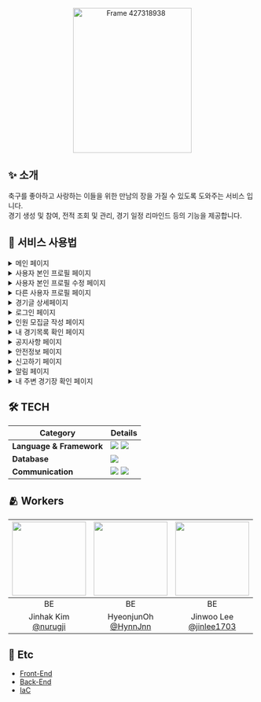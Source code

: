 <p align="center">
  <img width="241" height="295" alt="Frame 427318938" src="https://github.com/user-attachments/assets/e708a7b7-affc-4161-bb58-6d5e782fb40c" />
</p>

## ✨ 소개
축구를 좋아하고 사랑하는 이들을 위한 만남의 장을 가질 수 있도록 도와주는 서비스 입니다. <br>
경기 생성 및 참여, 전적 조회 및 관리, 경기 일정 리마인드 등의 기능을 제공합니다.

## 🫶 서비스 사용법

<details>
<summary>메인 페이지</summary>

<img width="411" alt="image" src="https://github.com/YU-PLAYER/.github/assets/68031450/69501a22-2680-43c1-b033-8933c8106d78">

- 배너 : 배너에서 축구 관련 대회정보를 확인할 수 있다.
- 생성된 경기 확인 : 날짜 슬라이더를 이용하여 날짜별 생성된 경기를 확인할 수 있다. 최신순/과거순의 정렬 기능과 제목 검색 기능은 사용자가 부가적으로 선택할 수 있다.
- 하단 네비게이션 바 : 1, 2, 4, 5 버튼을 클릭하였을 때 로그인이 되어 있지 않을 경우 경고 메시지를 출력하고 로그인 페이지로 이동한다.
  <img width="300" alt="image" src="https://github.com/YU-PLAYER/.github/assets/68031450/08336c8b-e625-4f41-aaa9-ab52c3000e15">
  1. `지도 페이지` 이동
  2. `경기 글 작성 페이지` 이동
  3. `메인 페이지` 이동
  4. `내 경기 목록 페이지` 이동
  5. `사용자 본인 프로필 페이지` 이동
  
<div markdown="1">
</div>
</details>

<details>
<summary>사용자 본인 프로필 페이지</summary>

<img width="411" alt="image" src="https://github.com/YU-PLAYER/.github/assets/68031450/5e19dd33-a9d0-4c82-8c52-33aa9b64c5bc">

- 사용자 본인의 프로필 사진, 사용자 정보, 상태 메세지, 선호 포지션, 전적 정보를 수정할수 있으며 자신의 프로필 사진, 사용자 정보, 상태 메세지, 전적 정보를 다른 사용자에게 공개할지 말지 공개여부를 선택할 수 있다.

<div markdown="1">
</div>
</details>

<details>
<summary>사용자 본인 프로필 수정 페이지</summary>

<img width="412" alt="image" src="https://github.com/YU-PLAYER/.github/assets/68031450/d44751f2-9cbf-4fa6-846b-dae12ab023dd">

- 사용자 본인의 프로필 사진, 사용자 정보, 상태 메세지, 선호 포지션, 전적 정보를 수정할수 있으며 자신의 프로필 사진, 사용자 정보, 상태 메세지, 전적 정보를 다른 사용자에게 공개할지 말지 공개여부를 선택할 수 있다.

<div markdown="1">
</div>
</details>

<details>
<summary>다른 사용자 프로필 페이지</summary>

<img width="411" alt="image" src="https://github.com/YU-PLAYER/.github/assets/68031450/3cc1d474-75c4-42ca-ad70-330128d5604e">

- 자신이 열람하고싶은 사용자의 프로필 정보 공개여부에 따라 프로필 사진, 사용자 정보, 상태 메세지, 전적 정보가 각각 표시되거나 표시되지않지만 선호 포지션은 항상 표시된다.

<div markdown="1">
</div>
</details>

<details>
<summary>경기글 상세페이지</summary>

<img width="412" alt="image" src="https://github.com/YU-PLAYER/.github/assets/68031450/914b1fcb-f83f-4600-8677-b65da18c2e92">

- 경기글의 제목, 경기장 이름과 사진, 최대 경기 인원, 경기 시작 시간, 경기 당일 날씨, 경기 상세 내용글, 팀을 선택할수있는 팀 선택UI이 있으며 사용자는 신청하기 버튼을 통해 원하는 팀에 신청할 수 있고 취소하기 버튼을 통해 신청을 취소할 수 있다. 또한 경기글을 작성한 작성자에게는 인원확정 버튼과 결과확정 버튼, 그리고 삭제하기 버튼이 추가로 존재한다.

<div markdown="1">
</div>
</details>

<details>
<summary>로그인 페이지</summary>

<img width="411" alt="image" src="https://github.com/YU-PLAYER/.github/assets/68031450/94389245-4533-4a2f-af0b-837b2cdc81e9">

- 소셜 계정(구글/네이버/카카오)을 이용하여 로그인할 수 있는 기능이다.

<div markdown="1">
</div>
</details>

<details>
<summary>인원 모집글 작성 페이지</summary>

<img width="413" alt="image" src="https://github.com/YU-PLAYER/.github/assets/68031450/c3c338b7-b8c0-417d-bff3-177a46fe1131">

- 제목 / 최대 참여 인원수 / 경기날짜 및 시간 / 경기장소 / 상세내역을 입력하여 경기글을 작성할 수 있는 기능이다.

<div markdown="1">
</div>
</details>

<details>
<summary>내 경기목록 확인 페이지</summary>

<img width="411" alt="image" src="https://github.com/YU-PLAYER/.github/assets/68031450/ea70c9f7-14d7-4376-b24c-b12f806c9f0d">

- 사용자가 자신이 참여한 경기목록들을 확인할 수 있는 페이지이다. 예정된 경기에서는 경기가 시작되지 않는 경기로 인원이 모집중인 예정경기와 인원이 모두 확정된 확정경기를 종료된 경기에서는 경기가 시작된 경기들로 결과 미확정, 승리, 패배, 무승부 경기를 확인할 수 있다. 전체 경기는 이 모든 경기가 포함되며 사용자는 배너에서 자신이 원하는 경기 목록을 선택하여 확인할 수 있다.

<div markdown="1">
</div>
</details>

<details>
<summary>공지사항 페이지</summary>

<img width="411" alt="image" src="https://github.com/YU-PLAYER/.github/assets/68031450/4cefc65e-1705-40fa-86a6-fdd0366a770c">

- 웹 사이트 이용과 관련된 공지 내역을 확인할 수 있는 기능이다.

<div markdown="1">
</div>
</details>

<details>
<summary>안전정보 페이지</summary>

<img width="411" alt="image" src="https://github.com/YU-PLAYER/.github/assets/68031450/83176cbc-d9ec-43aa-99f9-6dc3b98b7a4d">

- 경기 간 발생할 수 있는 안전사고를 예방하고 알려주기 위한 기능이다.

<div markdown="1">
</div>
</details>

<details>
<summary>신고하기 페이지</summary>

<img width="413" alt="image" src="https://github.com/YU-PLAYER/.github/assets/68031450/e16bb8fe-9915-4bbb-b1c9-e279aef52413">

- 사용자가 경기 종료 후 비매너 유저를 신고할 수 있는 페이지다.

<div markdown="1">
</div>
</details>

<details>
<summary>알림 페이지</summary>

<img width="413" alt="image" src="https://github.com/YU-PLAYER/.github/assets/68031450/eaab32bb-a2ad-4d6c-a015-aee7184bb931">

- 참가 신청한 경기가 확정되었거나 경기 결과가 확정되었을 때, 경기 하루 전날 사용자에게 알림을 전달해 주는 기능이다.

<div markdown="1">
</div>
</details>

<details>
<summary>내 주변 경기장 확인 페이지</summary>

<img width="413" alt="image" src="https://github.com/YU-PLAYER/.github/assets/68031450/a844ff39-8a3e-423d-ac9d-cecef560e6ff">

- 사용자 위치를 중심으로 10Km 내에 위치한 경기장을 표시하여 사용자에게 경기장 정보를 제공하는 페이지이다.

<div markdown="1">
</div>
</details>

## 🛠️ TECH

| Category                 | Details                                                                                                                                                                                                                                                                                                                                                                                                                                                                  |
|--------------------------|--------------------------------------------------------------------------------------------------------------------------------------------------------------------------------------------------------------------------------------------------------------------------------------------------------------------------------------------------------------------------------------------------------------------------------------------------------------------------|
| **Language & Framework** | <img src="https://img.shields.io/badge/java-007396?style=for-the-badge&logo=java&logoColor=white"> <img src="https://img.shields.io/badge/springboot-6DB33F?style=for-the-badge&logo=springboot&logoColor=white">                                                                                                                                                                                                                                                        |
| **Database**             | <img src="https://img.shields.io/badge/mysql-4479A1?style=for-the-badge&logo=mysql&logoColor=white">                                                                                                                                                                                                                                                                                                                                                                     |
| **Communication**        | <img src="https://img.shields.io/badge/Notion-F3F3F3.svg?style=for-the-badge&logo=notion&logoColor=black"> <img src="https://img.shields.io/badge/github-181717?style=for-the-badge&logo=github&logoColor=white">                                                                                                                                                                                                                                                        |


## 🫂 Workers

| <img src="https://avatars.githubusercontent.com/u/75533765?v=4" width="150" height="150"/> | <img src="https://avatars.githubusercontent.com/u/57754849?v=4" width="150" height="150"/> | <img src="https://avatars.githubusercontent.com/u/68031450?v=4" width="150" height="150"/> |
|:-------------------------------------------------------------------------------------------:|:-------------------------------------------------------------------------------------------:|:-------------------------------------------------------------------------------------------:|
|                                           BE                                                |                                             BE                                              |                                             BE                                              |
|                    Jinhak Kim<br/>[@nurugji](https://github.com/nurugji)                    |                   HyeonjunOh<br/>[@HynnJnn](https://github.com/HyeonjunOh)                  |                 Jinwoo Lee<br/>[@jinlee1703](https://github.com/jinlee1703)                 |

## 🔗 Etc

- [Front-End](https://github.com/YU-PLAYER/sportspie-web)
- [Back-End](https://github.com/YU-PLAYER/sportspie-was)
- [IaC](https://github.com/YU-PLAYER/sportspie-terraform)

